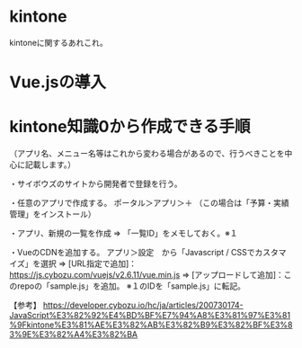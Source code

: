 # kintone
kintoneに関するあれこれ。

# Vue.jsの導入
# kintone知識0から作成できる手順
（アプリ名、メニュー名等はこれから変わる場合があるので、行うべきことを中心に記載します。）

・サイボウズのサイトから開発者で登録を行う。

・任意のアプリで作成する。
ポータル＞アプリ＞＋
（この場合は「予算・実績管理」をインストール）

・アプリ、新規の一覧を作成 ⇒ 「一覧ID」をメモしておく。※１

・VueのCDNを追加する。
アプリ＞設定　から「Javascript / CSSでカスタマイズ」を選択
 ⇒ [URL指定で追加]：https://js.cybozu.com/vuejs/v2.6.11/vue.min.js
 ⇒ [アップロードして追加]：このrepoの「sample.js」を追加。
 ※１のIDを「sample.js」に転記。

【参考】
https://developer.cybozu.io/hc/ja/articles/200730174-JavaScript%E3%82%92%E4%BD%BF%E7%94%A8%E3%81%97%E3%81%9Fkintone%E3%81%AE%E3%82%AB%E3%82%B9%E3%82%BF%E3%83%9E%E3%82%A4%E3%82%BA
